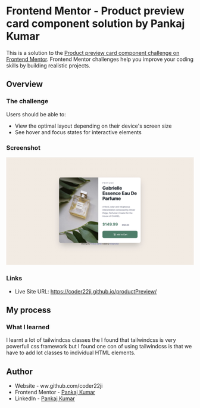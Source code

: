 # Frontend Mentor - Product preview card component solution by Pankaj Kumar

This is a solution to the [Product preview card component challenge on Frontend Mentor](https://www.frontendmentor.io/challenges/product-preview-card-component-GO7UmttRfa). Frontend Mentor challenges help you improve your coding skills by building realistic projects. 

## Overview

### The challenge

Users should be able to:

- View the optimal layout depending on their device's screen size
- See hover and focus states for interactive elements

### Screenshot

![](./screenshot.jpeg)


### Links

- Live Site URL: https://coder22ji.github.io/productPreview/

## My process

### What I learned

I learnt a lot of tailwindcss classes the I found that tailwindcss is very powerfull css framework but I found one con of using tailwindcss is that we have to add lot classes to individual HTML elements.


## Author

- Website - ww.github.com/coder22ji
- Frontend Mentor - [Pankaj Kumar](https://www.frontendmentor.io/profile/coder22ji)
- LinkedIn - [Pankaj Kumar](https://www.linkedin.com/geekypankaj)
